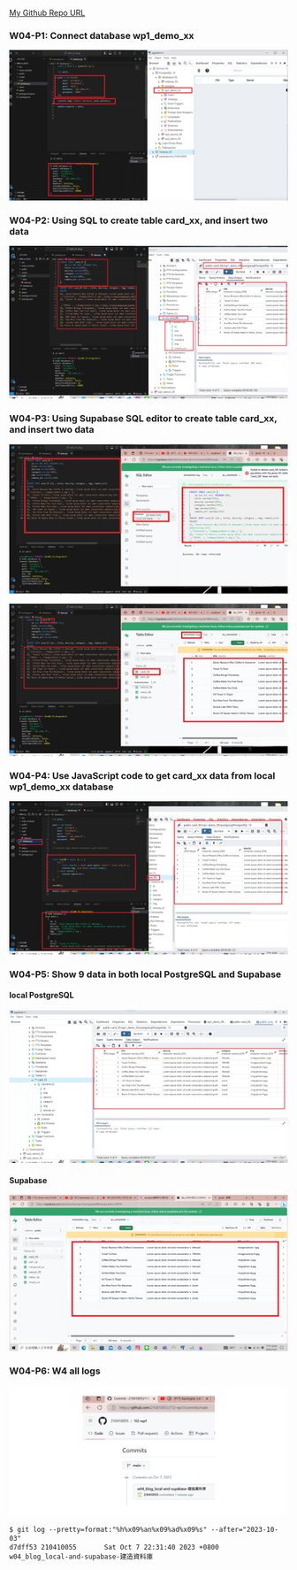 [My Github Repo URL](https://github.com/210410055/112-wp1/tree/main)
### W04-P1: Connect database wp1_demo_xx
 
![](w04-p1.png)
### W04-P2: Using SQL to create table card_xx, and insert two data
 
![](w04-p2.png)
### W04-P3: Using Supabase SQL editor to create table card_xx, and insert two data
 
![](w04-p3-1.png)
 
![](w04-p3-2.png)

 ### W04-P4: Use JavaScript code to get card_xx data from local wp1_demo_xx database
 ![](w04-p4.png)

 ### W04-P5: Show 9 data in both local PostgreSQL and Supabase
 
#### local PostgreSQL
 
![](w04-p5-1.png)
 
#### Supabase
 
![](w04-p5-2.png)
### W04-P6: W4 all logs
 
![](w04-p6.png)

```
$ git log --pretty=format:"%h%x09%an%x09%ad%x09%s" --after="2023-10-03"
d7dff53 210410055       Sat Oct 7 22:31:40 2023 +0800   w04_blog_local-and-supabase-建造資料庫
```
